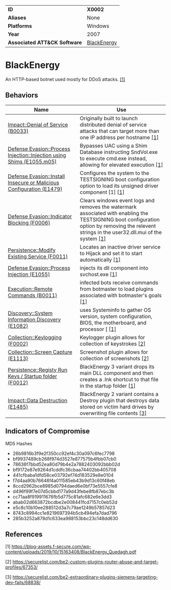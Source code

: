 |||
|---|---|
|**ID**|**X0002**|
|**Aliases**|None|
|**Platforms**|Windows|
|**Year**|2007|
|**Associated ATT&CK Software**|[BlackEnergy](https://attack.mitre.org/software/S0089/)|


BlackEnergy
===========
An HTTP-based botnet used mostly for DDoS attacks. [[1]](#1)

Behaviors
---------
|Name|Use|
|---|---|
|[Impact::Denial of Service (B0033)](../impact/denial-of-service.md)|Originally built to launch distributed denial of service attacks that can target more than one IP address per hostname  [[1]](#1)|
|[Defense Evasion::Process Injection::Injection using Shims (E1055.m05)](../defense-evasion/process-injection.md)|Bypasses UAC using a Shim Database instructing SndVol.exe to execute cmd.exe instead, allowing for elevated execution  [[1]](#1)|
|[Defense Evasion::Install Insecure or Malicious Configuration (E1479)](../defense-evasion/install-insecure-or-malicious-configuration.md)|Configures the system to the TESTSIGNING boot configuration option to load its unsigned driver component [1] [[1]](#1)|
|[Defense Evasion::Indicator Blocking (F0006)](../defense-evasion/indicator-blocking.md)|Clears windows event logs and removes the watermark associated with enabling the TESTSIGNING boot configuration option by removing the relevent strings in the user32.dll.mui of the system  [[1]](#1)|
|[Persistence::Modify Existing Service (F0011)](../persistence/modify-existing-service.md)|Locates an inactive driver service to Hijack and set it to start automatically [[1]](#1)|
|[Defense Evasion::Process Injection (E1055)](../defense-evasion/process-injection.md)|injects its dll component into svchost.exe  [[1]](#1)|
|[Execution::Remote Commands (B0011)](../execution/remote-commands.md)|infected bots receive commands from botmaster to load plugins associated with botmaster's goals [[1]](#1)|
|[Discovery::System Information Discovery (E1082)](../discovery/system-information-discovery.md)|uses Systeminfo to gather OS version, system configuration, BIOS, the motherboard, and processor [ [[1]](#1)|
|[Collection::Keylogging (F0002)](../collection/keylogging.md)|Keylogger plugin allows for collection of keystrokes [[2]](#2)|
|[Collection::Screen Capture (E1113)](../collection/screen-capture.md)|Screenshot plugin allows for collection of screenshots  [[2]](#2)|
|[Persistence::Registy Run Keys / Startup folder (F0012)](../persistence/registry-run-keys-startup-folder.md)|BlackEnergy 3 variant drops its main DLL component and then creates a .lnk shortcut to that file in the startup folder  [[1]](#1)|
|[Impact::Data Destruction (E1485)](../impact/data-destruction.md)|BlackEnergy 2 variant contains a Destroy plugin that destroys data stored on victim hard drives by overwriting file contents  [[3]](#3)|

Indicators of Compromise
------------------------
MD5 Hashes
- 26b9816b3f9e2f350cc92ef4c30a097c6fec7798 
- bf9937489cb268f974d3527e877575b4fbb07cb0 
- 78636f7bbd52ea80d79b4e2a7882403092bbb02d
- bf9172e87e9264d1cddfc36cbaa74402bb405708
- 441cfbaba1dfd58ce03792ef74d183529e8e0104
- f7d4aa90b76646f4a011585eb43b9d13c60f48eb
- 8ccd2962bce8985d0794daed6e0bf73e5557cfe8
- d496f99f7e07d5cbbd177a9d43febe8fb87ebc3b
- cc71aa8f919911676fb5d775c81afc682e6e3dd3
- abab02d663872bcdbe2e008441fcd7157c0eb52d
- e5c8c10b10ee288512d3a7c79ae1249b57857d23
- 8743c8994cc1e8219697394b5cb494efa7dad796 
- 285b3252a878d1c633ea988153bbc23c148dd630


References
----------
<a name="1">[1]</a> https://blog-assets.f-secure.com/wp-content/uploads/2019/10/15163408/BlackEnergy_Quedagh.pdf

<a name="2">[2]</a> https://securelist.com/be2-custom-plugins-router-abuse-and-target-profiles/67353/

<a name="3">[3]</a> https://securelist.com/be2-extraordinary-plugins-siemens-targeting-dev-fails/68838/
